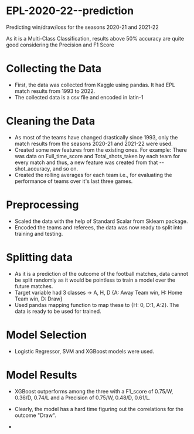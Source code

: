 # EPL-2020-22--prediction
Predicting win/draw/loss for the seasons 2020-21 and 2021-22
 
 As it is a Multi-Class Classification, results above 50% accuracy are quite good considering the Precision and F1 Score
 
 # Collecting the Data
 - First, the data was collected from Kaggle using pandas. It had EPL match results from 1993 to 2022. 
 - The collected data is a csv file and encoded in latin-1  
 
 # Cleaning the Data
 - As most of the teams have changed drastically since 1993, only the match results from the seasons 2020-21 and 2021-22 were used.
 - Created some new features from the existing ones. For example: There was data on Full_time_score and Total_shots_taken by each team for every match and thus, a new feature was created from that -- shot_accuracy, and so on.
 - Created the rolling averages for each team i.e., for evaluating the performance of teams over it's last three games.
 
 # Preprocessing
 - Scaled the data with the help of Standard Scalar from Sklearn package.
 - Encoded the teams and referees, the data was now ready to split into training and testing.
 
 # Splitting data 
 - As it is a prediction of the outcome of the football matches, data cannot be split randomly as it would be pointless to train a model over the future matches.
 - Target variable had 3 classes -> A, H, D {A: Away Team win, H: Home Team win, D: Draw}
 - Used pandas mapping function to map these to {H: 0, D:1, A:2}. The data is ready to be used for trained.
 
 # Model Selection
 - Logistic Regressor, SVM and XGBoost models were used.
 
 # Model Results
 
 - XGBoost outperforms among the three with a F1_score of 0.75/W, 0.36/D, 0.74/L and a Precision of 0.75/W, 0.48/D, 0.61/L.
 - Clearly, the model has a hard time figuring out the correlations for the outcome "Draw".

 - 
